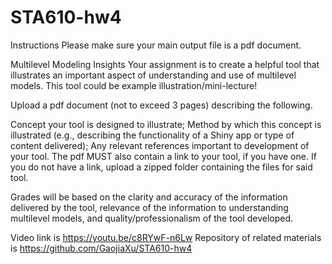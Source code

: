 # STA610-hw4

Instructions
Please make sure your main output file is a pdf document. 


Multilevel Modeling Insights
Your assignment is to create a helpful tool that illustrates an important aspect of understanding and use of multilevel models. This tool could be example illustration/mini-lecture! 

Upload a pdf document (not to exceed 3 pages) describing the following.

Concept your tool is designed to illustrate;
Method by which this concept is illustrated (e.g., describing the functionality of a Shiny app or type of content delivered);
Any relevant references important to development of your tool.
The pdf MUST also contain a link to your tool, if you have one. If you do not have a link, upload a zipped folder containing the files for said tool.

Grades will be based on the clarity and accuracy of the information delivered by the tool, relevance of the information to understanding multilevel models, and quality/professionalism of the tool developed.

Video link is https://youtu.be/c8RYwF-n6Lw 
Repository of related materials is https://github.com/GaojiaXu/STA610-hw4 